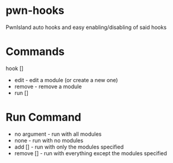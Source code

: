 # pwn-hooks
PwnIsland auto hooks and easy enabling/disabling of said hooks

# Commands
hook <argument> [<arguments>]
- edit <module> - edit a module (or create a new one)
- remove <module> - remove a module
- run <argument> [<modules>]

# Run Command
- no argument - run with all modules
- none - run with no modules
- add [<modules>] - run with only the modules specified
- remove [<modules>] - run with everything except the modules specified
